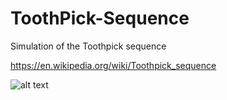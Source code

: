 # ToothPick-Sequence
Simulation of the Toothpick sequence

https://en.wikipedia.org/wiki/Toothpick_sequence

![alt text](https://upload.wikimedia.org/wikipedia/commons/thumb/1/14/Toothpick_89.svg/800px-Toothpick_89.svg.png)

